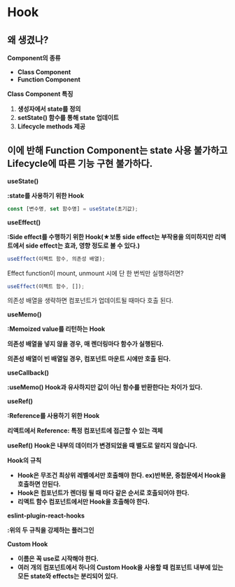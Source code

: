 # Hook

## **왜 생겼나?**

**Component의 종류**

- **Class Component**
- **Function Component**

**Class Component 특징**

1. **생성자에서 state를 정의**
2. **setState() 함수를 통해 state 업데이트**
3. **Lifecycle methods 제공**

## 이에 반해 Function Component는 state 사용 불가하고 Lifecycle에 따른 기능 구현 불가하다.

**useState()**

**:state를 사용하기 위한 Hook**

```jsx
const [변수명, set 함수명] = useState(초기값);
```

**useEffect()**

**:Side effect를 수행하기 위한 Hook(★보통 side effect는 부작용을 의미하지만 리액트에서 side effect는 효과, 영향 정도로 볼 수 있다.)**

```jsx
useEffect(이펙트 함수, 의존성 배열);
```

Effect function이 mount, unmount 시에 단 한 번씩만 실행하려면?

```jsx
useEffect(이펙트 함수, []);
```

의존성 배열을 생략하면 컴포넌트가 업데이트될 때마다 호출 된다.

**useMemo()**

**:Memoized value를 리턴하는 Hook**



**의존성 배열을 넣지 않을 경우, 매 렌더링마다 함수가 실행된다.**

**의존성 배열이 빈 배열일 경우, 컴포넌트 마운트 시에만 호출 된다.**



**useCallback()**

**:useMemo() Hook과 유사하지만 값이 아닌 함수를 반환한다는 차이가 있다.**


**useRef()**

**:Reference를 사용하기 위한 Hook**

**리액트에서 Reference: 특정 컴포넌트에 접근할 수 있는 객체**



**useRef() Hook은 내부의 데이터가 변경되었을 때 별도로 알리지 않습니다.**

**Hook의 규칙**

- **Hook은 무조건 최상위 레벨에서만 호출해야 한다. ex)반복문, 중첩문에서 Hook을 호출하면 안된다.**
- **Hook은 컴포넌트가 렌더링 될 때 마다 같은 순서로 호출되어야 한다.**
- **리액트 함수 컴포넌트에서만 Hook을 호출해야 한다.**

**eslint-plugin-react-hooks**

**:위의 두 규칙을 강제하는 플러그인**

**Custom Hook**

- **이름은 꼭 use로 시작해야 한다.**
- **여러 개의 컴포넌트에서 하나의 Custom Hook을 사용할 때 컴포넌트 내부에 있는 모든 state와 effects는 분리되어 있다.**